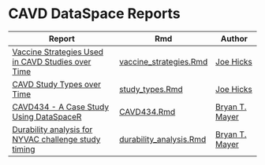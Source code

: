 # CAVD DataSpace Reports

| Report | Rmd | Author |
| --- | --- | --- |
| [Vaccine Strategies Used in CAVD Studies over Time](https://dataspace.cavd.org/cds/CAVD/app.view#learn/learn/Report/db%3A16) | [vaccine_strategies.Rmd](vaccine_strategies.Rmd) | [Joe Hicks](https://github.com/joewhicks) |
| [CAVD Study Types over Time](https://dataspace.cavd.org/cds/CAVD/app.view#learn/learn/Report/db%3A17) | [study_types.Rmd](study_types.Rmd) | [Joe Hicks](https://github.com/joewhicks) |
| [CAVD434 - A Case Study Using DataSpaceR](https://dataspace.cavd.org/cds/CAVD/app.view#learn/learn/Report/db%3A18) | [CAVD434.Rmd](CAVD434.Rmd) | [Bryan T. Mayer](https://github.com/bryanmayer) |
| [Durability analysis for NYVAC challenge study timing](https://dataspace.cavd.org/cds/CAVD/app.view#learn/learn/Report/db%3A19) | [durability_analysis.Rmd](durability_analysis.Rmd) | [Bryan T. Mayer](https://github.com/bryanmayer) |
